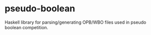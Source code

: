 # pseudo-boolean
Haskell library for parsing/generating OPB/WBO files used in pseudo boolean competition.
